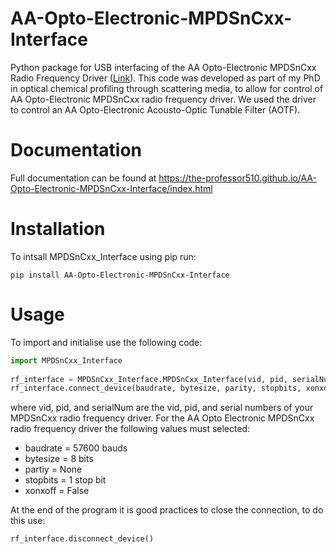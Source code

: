 # AA-Opto-Electronic-MPDSnCxx-Interface
Python package for USB interfacing of the AA Opto-Electronic MPDSnCxx Radio Frequency Driver ([Link](https://aaoptoelectronic.com/mpdsnc-multi-purpose-digital-synthesizers/)). 
This code was developed as part of my PhD in optical chemical profiling through scattering media, to allow for control of AA Opto-Electronic MPDSnCxx radio frequency driver. 
We used the driver to control an AA Opto-Electronic Acousto-Optic Tunable Filter (AOTF).

# Documentation

Full documentation can be found at <https://the-professor510.github.io/AA-Opto-Electronic-MPDSnCxx-Interface/index.html>

# Installation

To intsall MPDSnCxx_Interface using pip run:
```
pip install AA-Opto-Electronic-MPDSnCxx-Interface
```

# Usage

To import and initialise use the following code:

```python
import MPDSnCxx_Interface
   
rf_interface = MPDSnCxx_Interface.MPDSnCxx_Interface(vid, pid, serialNum)
rf_interface.connect_device(baudrate, bytesize, parity, stopbits, xonxoff)
```

where vid, pid, and serialNum are the vid, pid, and serial numbers of your MPDSnCxx radio frequency driver. For the AA Opto Electronic MPDSnCxx radio frequency driver the following values must selected:

* baudrate = 57600 bauds
* bytesize = 8 bits
* partiy = None
* stopbits = 1 stop bit
* xonxoff = False

At the end of the program it is good practices to close the connection, to do this use:

```python
rf_interface.disconnect_device()
```
